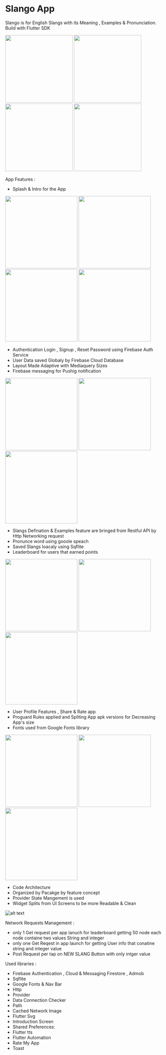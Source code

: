# Slango App
Slango is for English Slangs with its Meaning , Examples & Pronunciation. Build with Flutter SDK


 <p float="left">
 <img src="https://github.com/omarreess/Slango-App/blob/master/imgs/1.png" width="215" />
 <img src="https://github.com/omarreess/Slango-App/blob/master/imgs/2.png" width="215" /> 
 <img src="https://github.com/omarreess/Slango-App/blob/master/imgs/3.png" width="215" />
 <img src="https://github.com/omarreess/Slango-App/blob/master/imgs/4.png" width="215" />
 </p>

App Features :

- Splash & Intro for the App
 <p float="left">
 <img src="https://github.com/omarreess/Slango-App/blob/master/imgs/intro0.jpg" width="230" />
 <img src="https://github.com/omarreess/Slango-App/blob/master/imgs/intro1.jpg" width="230" /> 
 <img src="https://github.com/omarreess/Slango-App/blob/master/imgs/intro2.jpg" width="230" />
 <img src="https://github.com/omarreess/Slango-App/blob/master/imgs/intro3.jpg" width="230" />
 </p>
 
 
 - Authentication Login , Signup , Reset Password using Firebase Auth Service
 - User Data saved Globaly by Firebase Cloud Database 
 - Layout Made Adaptive with Mediaquery Sizes
 - Firebase messaging for Pushig notification 
 <p float="left">
  <img src="https://github.com/omarreess/Slango-App/blob/master/imgs/auth1.jpg" width="230" />
  <img src="https://github.com/omarreess/Slango-App/blob/master/imgs/auth2.jpg" width="230" /> 
  <img src="https://github.com/omarreess/Slango-App/blob/master/imgs/auth3.jpg" width="230" />
</p>
 
 
 - Slangs Defination & Examples feature are bringed from Restful API by Http Networking request
 - Pronunce word using gooole speach
 - Saved Slangs loacaly using Sqflite 
 - Leaderboard for users that earned points
  <p float="left">
  <img src="https://github.com/omarreess/Slango-App/blob/master/imgs/home2.jpg" width="230" />
  <img src="https://github.com/omarreess/Slango-App/blob/master/imgs/home0.jpg" width="230" /> 
  <img src="https://github.com/omarreess/Slango-App/blob/master/imgs/home1.jpg" width="230" />
</p>
 
 
 - User Profile Features , Share & Rate app
 - Proguard Rules applied and Spliting App apk versions for Decreasing App's size
 - Fonts used from Google Fonts library
  <p float="left">
  <img src="https://github.com/omarreess/Slango-App/blob/master/imgs/profile0.jpg" width="230" />
  <img src="https://github.com/omarreess/Slango-App/blob/master/imgs/profile1.jpg" width="230" /> 
  <img src="https://github.com/omarreess/Slango-App/blob/master/imgs/profile2.jpg" width="230" />
</p>
 
 
- Code Architecture 
- Organized by Pacakge by feature concept 
- Provider State Mangement is used  
- Widget Splits from UI Screens to be more Readable & Clean


![alt text](https://github.com/omarreess/Slango-App/blob/master/imgs/arch.png)

Network Requests Management :
- only 1 Get request per app lanuch for leaderboard getting 50 node each node containe two values String and integer
- only one Get Reqest in app launch for getting User info that conatine string and integer value 
- Post Request per tap on NEW SLANG Button with only intger value 


Used libraries :

 -  Firebase Authentication , Cloud & Messaging Firestore , Admob
 -  Sqflite
 -  Google Fonts & Nav Bar
 -  Http
 -  Provider 
 -  Data Connection Checker
 -  Path
 -  Cached Network Image
 -  Flutter Svg
 -  Introduction Screen
 -  Shared Preferences: 
 -  Flutter tts
 -  Flutter Automation
 -  Rate My App
 -  Toast
